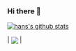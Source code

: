 ### Hi there 👋

<!--
**slidoooor/slidoooor** is a ✨ _special_ ✨ repository because its `README.md` (this file) appears on your GitHub profile.

Here are some ideas to get you started:

- 🔭 I’m currently working on ...
- 🌱 I’m currently learning ...
- 👯 I’m looking to collaborate on ...
- 🤔 I’m looking for help with ...
- 💬 Ask me about ...
- 📫 How to reach me: ...
- 😄 Pronouns: ...
- ⚡ Fun fact: ...
-->



<!-- |  -->
<a href="https://github.com/slidoooor/github-readme-stats"><img align="center" src="https://github-readme-stats.vercel.app/api?username=slidoooor&show_icons=true&include_all_commits=true&theme=buefy&hide_border=true" alt="hans's github stats" /></a> 

| <a href="https://github.com/slidoooor/github-readme-stats">
  <img align="center" src="https://github-readme-stats.vercel.app/api/top-langs/?username=slidoooor&layout=compact&theme=buefy&hide_border=true" /></a> |

